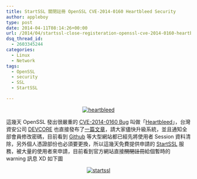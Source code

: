 ```yaml
---
title: StartSSL 關閉註冊 OpenSSL CVE-2014-0160 Heartbleed Security
author: appleboy
type: post
date: 2014-04-11T08:14:26+00:00
url: /2014/04/startssl-close-registeration-openssl-cve-2014-0160-heartbleed-security/
dsq_thread_id:
  - 2603345244
categories:
  - Linux
  - Network
tags:
  - OpenSSL
  - security
  - SSL
  - StartSSL

---
```

<div style="margin:0 auto; text-align:center">
  <a href="https://www.flickr.com/photos/appleboy/13774392623" title="heartbleed by Bo-Yi Wu, on Flickr"><img src="https://i1.wp.com/farm8.staticflickr.com/7102/13774392623_7baaa68597_m.jpg?resize=198%2C240&#038;ssl=1" alt="heartbleed" data-recalc-dims="1" /></a>
</div>

這幾天 OpenSSL 發出很嚴重的 [CVE-2014-0160 Bug][1] 叫做「[Heartbleed][2]」，台灣資安公司 [DEVCORE][3] 也直接發布了[一篇文章][4]，請大家儘快升級系統，並且通知全部會員修改密碼，目前看到 [Github][5] 等大型網站都已經先將使用者 Session 資料清除，另外個人憑證部份也必須要更換，所以這幾天免費提供申請的 [StartSSL][6] 服務，被大量的使用者來申請，目前看到官方網站直接<del>關閉註冊</del>給個暫時的 warning 訊息 XD 如下圖

<div style="margin:0 auto; text-align:center">
  <a href="https://www.flickr.com/photos/appleboy/13774487325" title="startssl by Bo-Yi Wu, on Flickr"><img src="https://i2.wp.com/farm8.staticflickr.com/7328/13774487325_28dfcf420d_z.jpg?resize=640%2C224&#038;ssl=1" alt="startssl" data-recalc-dims="1" /></a>
</div>

 [1]: https://cve.mitre.org/cgi-bin/cvename.cgi?name=CVE-2014-0160
 [2]: http://heartbleed.com/
 [3]: http://devco.re/
 [4]: http://devco.re/blog/2014/04/09/openssl-heartbleed-CVE-2014-0160/
 [5]: https://github.com/
 [6]: https://www.startssl.com/